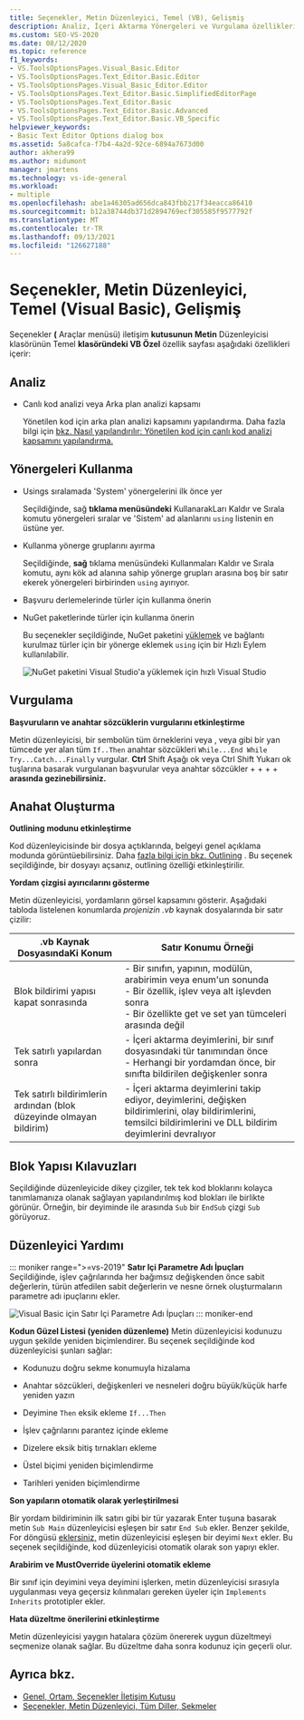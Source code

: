 ```yaml
---
title: Seçenekler, Metin Düzenleyici, Temel (VB), Gelişmiş
description: Analiz, İçeri Aktarma Yönergeleri ve Vurgulama özelliklerinin varsayılan ayarlarını değiştirmek için Temel bölümündeki Gelişmiş sayfasını kullanmayı öğrenin.
ms.custom: SEO-VS-2020
ms.date: 08/12/2020
ms.topic: reference
f1_keywords:
- VS.ToolsOptionsPages.Visual_Basic.Editor
- VS.ToolsOptionsPages.Text_Editor.Basic.Editor
- VS.ToolsOptionsPages.Visual_Basic_Editor.Editor
- VS.ToolsOptionsPages.Text_Editor.Basic.SimplifiedEditorPage
- VS.ToolsOptionsPages.Text_Editor.Basic
- VS.ToolsOptionsPages.Text_Editor.Basic.Advanced
- VS.ToolsOptionsPages.Text_Editor.Basic.VB_Specific
helpviewer_keywords:
- Basic Text Editor Options dialog box
ms.assetid: 5a8cafca-f7b4-4a2d-92ce-6894a7673d00
author: akhera99
ms.author: midumont
manager: jmartens
ms.technology: vs-ide-general
ms.workload:
- multiple
ms.openlocfilehash: abe1a46305ad656dca843fbb217f34eacca86410
ms.sourcegitcommit: b12a38744db371d2894769ecf305585f9577792f
ms.translationtype: MT
ms.contentlocale: tr-TR
ms.lasthandoff: 09/13/2021
ms.locfileid: "126627188"
---
```

# <a name="options-text-editor-basic-visual-basic-advanced"></a>Seçenekler, Metin Düzenleyici, Temel (Visual Basic), Gelişmiş
Seçenekler **(** Araçlar menüsü) iletişim **kutusunun** **Metin** Düzenleyicisi klasörünün Temel **klasöründeki VB Özel** özellik sayfası aşağıdaki özellikleri içerir:

## <a name="analysis"></a>Analiz

- Canlı kod analizi veya Arka plan analizi kapsamı

   Yönetilen kod için arka plan analizi kapsamını yapılandırma. Daha fazla bilgi için [bkz. Nasıl yapılandırılır: Yönetilen kod için canlı kod analizi kapsamını yapılandırma.](../../code-quality/configure-live-code-analysis-scope-managed-code.md)

## <a name="using-directives"></a>Yönergeleri Kullanma

- Usings sıralamada 'System' yönergelerini ilk önce yer

   Seçildiğinde, sağ **tıklama menüsündeki** KullanarakLarı Kaldır ve Sırala komutu yönergeleri sıralar ve 'Sistem' ad alanlarını `using` listenin en üstüne yer.

- Kullanma yönerge gruplarını ayırma

   Seçildiğinde, **sağ** tıklama menüsündeki Kullanmaları Kaldır ve Sırala komutu, aynı kök ad alanına sahip yönerge grupları arasına boş bir satır ekerek yönergeleri birbirinden `using` ayırıyor.

- Başvuru derlemelerinde türler için kullanma önerin
- NuGet paketlerinde türler için kullanma önerin

   Bu seçenekler seçildiğinde, NuGet paketini [yüklemek](../quick-actions.md) ve bağlantı kurulmaz türler için bir yönerge eklemek `using` için bir Hızlı Eylem kullanılabilir.

   ![NuGet paketini Visual Studio'a yüklemek için hızlı Visual Studio](media/nuget-lightbulb.png)

## <a name="highlighting"></a>Vurgulama

 **Başvuruların ve anahtar sözcüklerin vurgularını etkinleştirme**

Metin düzenleyicisi, bir sembolün tüm örneklerini veya , veya gibi bir yan tümcede yer alan tüm `If..Then` anahtar sözcükleri `While...End While` `Try...Catch...Finally` vurgular. **Ctrl** Shift Aşağı ok veya Ctrl Shift Yukarı ok tuşlarına basarak vurgulanan başvurular veya anahtar sözcükler  +    +     +    +  **arasında gezinebilirsiniz.**

## <a name="outlining"></a>Anahat Oluşturma

**Outlining modunu etkinleştirme**

Kod düzenleyicisinde bir dosya açtıklarında, belgeyi genel açıklama modunda görüntüebilirsiniz. Daha [fazla bilgi için bkz. Outlining](../../ide/outlining.md) . Bu seçenek seçildiğinde, bir dosyayı açsanız, outlining özelliği etkinleştirilir.

**Yordam çizgisi ayırıcılarını gösterme**

Metin düzenleyicisi, yordamların görsel kapsamını gösterir. Aşağıdaki tabloda listelenen konumlarda *projenizin .vb* kaynak dosyalarında bir satır çizilir:

|.vb Kaynak DosyasındaKi Konum|Satır Konumu Örneği|
|---------------------------------|------------------------------|
|Blok bildirimi yapısı kapat sonrasında|- Bir sınıfın, yapının, modülün, arabirimin veya enum'un sonunda<br />- Bir özellik, işlev veya alt işlevden sonra<br />- Bir özellikte get ve set yan tümceleri arasında değil|
|Tek satırlı yapılardan sonra|- İçeri aktarma deyimlerini, bir sınıf dosyasındaki tür tanımından önce<br />- Herhangi bir yordamdan önce, bir sınıfta bildirilen değişkenler sonra|
|Tek satırlı bildirimlerin ardından (blok düzeyinde olmayan bildirim)|- İçeri aktarma deyimlerini takip ediyor, deyimlerini, değişken bildirimlerini, olay bildirimlerini, temsilci bildirimlerini ve DLL bildirim deyimlerini devralıyor|

## <a name="block-structure-guides"></a>Blok Yapısı Kılavuzları

Seçildiğinde düzenleyicide dikey çizgiler, tek tek kod bloklarını kolayca tanımlamanıza olanak sağlayan yapılandırılmış kod blokları ile birlikte görünür. Örneğin, bir deyiminde ile arasında `Sub` bir `EndSub` çizgi `Sub` görüyoruz.

## <a name="editor-help"></a>Düzenleyici Yardımı

::: moniker range=">=vs-2019"
**Satır Içi Parametre Adı İpuçları**    
Seçildiğinde, işlev çağrılarında her bağımsız değişkenden önce sabit değerlerin, türün atfedilen sabit değerlerin ve nesne örnek oluşturmaların parametre adı ipuçlarını ekler.  

![Visual Basic için Satır Içi Parametre Adı İpuçları](media/inline-parameter-name-hints-visualbasic.png)
::: moniker-end

**Kodun Güzel Listesi (yeniden düzenleme)** Metin düzenleyicisi kodunuzu uygun şekilde yeniden biçimlendirer. Bu seçenek seçildiğinde kod düzenleyicisi şunları sağlar:

- Kodunuzu doğru sekme konumuyla hizalama

- Anahtar sözcükleri, değişkenleri ve nesneleri doğru büyük/küçük harfe yeniden yazın

- Deyimine `Then` eksik ekleme `If...Then`

- İşlev çağrılarını parantez içinde ekleme

- Dizelere eksik bitiş tırnakları ekleme

- Üstel biçimi yeniden biçimlendirme

- Tarihleri yeniden biçimlendirme

**Son yapıların otomatik olarak yerleştirilmesi**

Bir yordam bildiriminin ilk satırı gibi bir tür yazarak Enter tuşuna basarak metin `Sub Main` düzenleyicisi eşleşen bir satır  `End Sub` ekler. Benzer şekilde, For döngüsü [eklersiniz,](/dotnet/visual-basic/language-reference/statements/for-next-statement) metin düzenleyicisi eşleşen bir deyimi `Next` ekler. Bu seçenek seçildiğinde, kod düzenleyicisi otomatik olarak son yapıyı ekler.

**Arabirim ve MustOverride üyelerini otomatik ekleme**

Bir sınıf için deyimini veya deyimini işlerken, metin düzenleyicisi sırasıyla uygulanması veya geçersiz kılınmaları gereken üyeler için `Implements` `Inherits` prototipler ekler.

**Hata düzeltme önerilerini etkinleştirme**

Metin düzenleyicisi yaygın hatalara çözüm önererek uygun düzeltmeyi seçmenize olanak sağlar. Bu düzeltme daha sonra kodunuz için geçerli olur.

## <a name="see-also"></a>Ayrıca bkz.

- [Genel, Ortam, Seçenekler İletişim Kutusu](../../ide/reference/general-environment-options-dialog-box.md)
- [Seçenekler, Metin Düzenleyici, Tüm Diller, Sekmeler](../../ide/reference/options-text-editor-all-languages-tabs.md)
